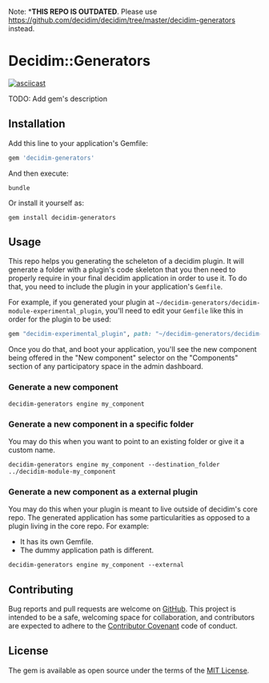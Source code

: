 Note: ***THIS REPO IS OUTDATED**. Please use https://github.com/decidim/decidim/tree/master/decidim-generators instead.

# Decidim::Generators

[![asciicast](https://asciinema.org/a/9afrow4k095ksyuahpgjipfl4.png)](https://asciinema.org/a/9afrow4k095ksyuahpgjipfl4)

TODO: Add gem's description

## Installation

Add this line to your application's Gemfile:

```ruby
gem 'decidim-generators'
```

And then execute:

```console
bundle
```

Or install it yourself as:

```console
gem install decidim-generators
```

## Usage

This repo helps you generating the scheleton of a decidim plugin. It will
generate a folder with a plugin's code skeleton that you then need to properly
require in your final decidim application in order to use it. To do that, you
need to include the plugin in your application's `Gemfile`.

For example, if you generated your plugin at
`~/decidim-generators/decidim-module-experimental_plugin`, you'll need to edit
your `Gemfile` like this in order for the plugin to be used:

```ruby
gem "decidim-experimental_plugin", path: "~/decidim-generators/decidim-module-experimental_plugin"
```

Once you do that, and boot your application, you'll see the new component being
offered in the "New component" selector on the "Components" section of any
participatory space in the admin dashboard.

### Generate a new component

```console
decidim-generators engine my_component
```

### Generate a new component in a specific folder

You may do this when you want to point to an existing folder or give it a custom
name.

```console
decidim-generators engine my_component --destination_folder ../decidim-module-my_component
```

### Generate a new component as a external plugin

You may do this when your plugin is meant to live outside of decidim's core
repo. The generated application has some particularities as opposed to a plugin
living in the core repo. For example:

* It has its own Gemfile.
* The dummy application path is different.

```
decidim-generators engine my_component --external
```

## Contributing

Bug reports and pull requests are welcome on
[GitHub](https://github.com/codegram/decidim-generators). This project is
intended to be a safe, welcoming space for collaboration, and contributors are
expected to adhere to the [Contributor
Covenant](http://contributor-covenant.org) code of conduct.

## License

The gem is available as open source under the terms of the [MIT
License](http://opensource.org/licenses/MIT).
